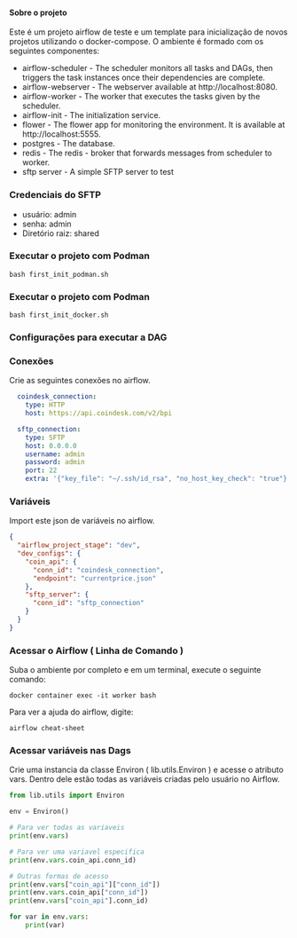 #### Sobre o projeto

Este é um projeto airflow de teste e um template para inicialização de novos projetos utilizando o docker-compose. O
ambiente é formado com os seguintes componentes:

- airflow-scheduler - The scheduler monitors all tasks and DAGs, then triggers the task instances once their
  dependencies are complete.
- airflow-webserver - The webserver available at http://localhost:8080.
- airflow-worker - The worker that executes the tasks given by the scheduler.
- airflow-init - The initialization service.
- flower - The flower app for monitoring the environment. It is available at http://localhost:5555.
- postgres - The database.
- redis - The redis - broker that forwards messages from scheduler to worker.
- sftp server - A simple SFTP server to test

### Credenciais do SFTP

- usuário: admin
- senha: admin
- Diretório raiz: shared

### Executar o projeto com Podman

```shell
bash first_init_podman.sh
```

### Executar o projeto com Podman

```shell
bash first_init_docker.sh
```

### Configurações para executar a DAG

### Conexões

Crie as seguintes conexões no airflow.

```yaml
  coindesk_connection:
    type: HTTP
    host: https://api.coindesk.com/v2/bpi

  sftp_connection:
    type: SFTP
    host: 0.0.0.0
    username: admin
    password: admin
    port: 22
    extra: '{"key_file": "~/.ssh/id_rsa", "no_host_key_check": "true"}'
```

### Variáveis

Import este json de variáveis no airflow.

```json
{
  "airflow_project_stage": "dev",
  "dev_configs": {
    "coin_api": {
      "conn_id": "coindesk_connection",
      "endpoint": "currentprice.json"
    },
    "sftp_server": {
      "conn_id": "sftp_connection"
    }
  }
}
```

### Acessar o Airflow ( Linha de Comando )

Suba o ambiente por completo e em um terminal, execute o seguinte comando:

```
docker container exec -it worker bash
```

Para ver a ajuda do airflow, digite:

```
airflow cheat-sheet
```

### Acessar variáveis nas Dags

Crie uma instancia da classe Environ ( lib.utils.Environ ) e acesse o atributo vars. Dentro dele estão todas as
variáveis criadas pelo usuário no Airflow.

```python
from lib.utils import Environ

env = Environ()

# Para ver todas as variaveis
print(env.vars)

# Para ver uma variavel especifica
print(env.vars.coin_api.conn_id)

# Outras formas de acesso
print(env.vars["coin_api"]["conn_id"])
print(env.vars.coin_api["conn_id"])
print(env.vars["coin_api"].conn_id)

for var in env.vars:
    print(var)
```